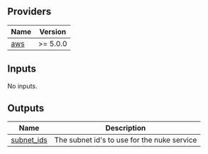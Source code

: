 <!-- BEGIN_TF_DOCS -->
## Providers

| Name | Version |
|------|---------|
| <a name="provider_aws"></a> [aws](#provider\_aws) | >= 5.0.0 |

## Inputs

No inputs.

## Outputs

| Name | Description |
|------|-------------|
| <a name="output_subnet_ids"></a> [subnet\_ids](#output\_subnet\_ids) | The subnet id's to use for the nuke service |
<!-- END_TF_DOCS -->